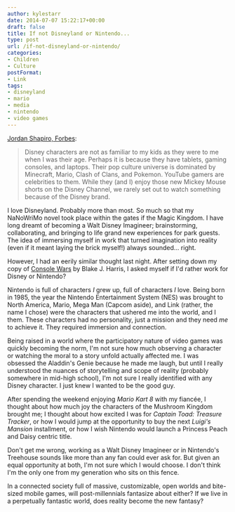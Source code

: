```yaml
---
author: kylestarr
date: 2014-07-07 15:22:17+00:00
draft: false
title: If not Disneyland or Nintendo...
type: post
url: /if-not-disneyland-or-nintendo/
categories:
- Children
- Culture
postFormat:
- Link
tags:
- disneyland
- mario
- media
- nintendo
- video games
---
```


[Jordan Shapiro, Forbes](http://www.forbes.com/sites/jordanshapiro/2014/06/27/what-disneyland-means-to-the-video-game-generation/):

> Disney characters are not as familiar to my kids as they were to me when I was their age. Perhaps it is because they have tablets, gaming consoles, and laptops. Their pop culture universe is dominated by Minecraft, Mario, Clash of Clans, and Pokemon. YouTube gamers are celebrities to them. While they (and I) enjoy those new Mickey Mouse shorts on the Disney Channel, we rarely set out to watch something because of the Disney brand.

I love Disneyland. Probably more than most. So much so that my NaNoWriMo novel took place within the gates if the Magic Kingdom. I have long dreamt of becoming a Walt Disney Imagineer; brainstorming, collaborating, and bringing to life grand new experiences for park guests. The idea of immersing myself in work that turned imagination into reality (even if it meant laying the brick myself!) always sounded... right.

However, I had an eerily similar thought last night. After setting down my copy of [Console Wars](https://itunes.apple.com/us/book/console-wars/id718597648?mt=11&uo=4&at=1l3v2y3&ct=TSOG) by Blake J. Harris, I asked myself if I'd rather work for Disney or Nintendo?

Nintendo is full of characters _I_ grew up, full of characters _I_ love. Being born in 1985, the year the Nintendo Entertainment System (NES) was brought to North America, Mario, Mega Man (Capcom aside), and Link (rather, the name I chose) were the characters that ushered me into the world, and I them. These characters had no personality, just a mission and they need _me_ to achieve it. They required immersion and connection.

Being raised in a world where the participatory nature of video games was quickly becoming the norm, I'm not sure how much observing a character or watching the moral to a story unfold actually affected me. I was obsessed the Aladdin's Genie because he made me laugh, but until I really understood the nuances of storytelling and scope of reality (probably somewhere in mid-high school), I'm not sure I really identified with any Disney character. I just knew I wanted to be the good guy.

After spending the weekend enjoying _Mario Kart 8_ with my fiancée, I thought about how much joy the characters of the Mushroom Kingdom brought me; I thought about how excited I was for _Captain Toad: Treasure Tracker_, or how I would jump at the opportunity to buy the next _Luigi's Mansion_ installment, or how I wish Nintendo would launch a Princess Peach and Daisy centric title.

Don't get me wrong, working as a Walt Disney Imagineer or in Nintendo's Treehouse sounds like more than any fan could ever ask for. But given an equal opportunity at both, I'm not sure which I would choose. I don't think I'm the only one from my generation who sits on this fence.

In a connected society full of massive, customizable, open worlds and bite-sized mobile games, will post-millennials fantasize about either? If we live in a perpetually fantastic world, does reality become the new fantasy?